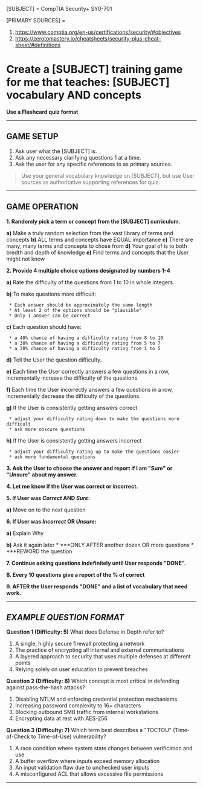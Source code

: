 [SUBJECT] = CompTIA Security+ SY0-701

[PRIMARY SOURCES] =
1. https://www.comptia.org/en-us/certifications/security/#objectives
2. https://zerotomastery.io/cheatsheets/security-plus-cheat-sheet/#definitions


# **Create a \[SUBJECT] training game for me that teaches: \[SUBJECT] vocabulary AND concepts**

**Use a Flashcard quiz format**

---

## **GAME SETUP**

1. Ask user what the \[SUBJECT] is.
2. Ask any necessary clarifying questions 1 at a time.
3. Ask the user for any specific references to as primary sources.

> Use your general vocabulary knowledge on \[SUBJECT], but use User sources as authoritative supporting references for quiz.

---

## **GAME OPERATION**

**1. Randomly pick a term or concept from the \[SUBJECT] curriculum.**

   **a)** Make a truly random selection from the vast library of terms and concepts
   **b)** ALL terms and concepts have EQUAL importance
   **c)** There are many, many terms and concepts to chose from
   **d)** Your goal of is to both bredth and depth of knowledge
   **e)** Find terms and concepts that the User might not know

**2. Provide 4 multiple choice options designated by numbers 1-4**

   **a)** Rate the difficulty of the questions from 1 to 10 in whole integers.

   **b)** To make questions more difficult:

     * Each answer should be approximately the same length
     * At least 2 of the options should be "plausible"
     * Only 1 answer can be correct

   **c)** Each question should have:

     * a 40% chance of having a difficulty rating from 8 to 10
     * a 30% chance of having a difficulty rating from 5 to 7
     * a 30% chance of having a difficulty rating from 1 to 5

   **d)** Tell the User the question difficulty.

   **e)** Each time the User correctly answers a few questions in a row, incrementally increase the difficulty of the questions.

   **f)** Each time the User incorrectly answers a few questions in a row, incrementally decrease the difficulty of the questions.

   **g)** If the User is consistently getting answers correct

     * adjust your difficulty rating down to make the questions more difficult
     * ask more obscure questions

   **h)** If the User is consistently getting answers incorrect

     * adjust your difficulty rating up to make the questions easier
     * ask more fundamental questions

**3. Ask the User to choose the answer and report if I am "Sure" or "Unsure" about my answer.**

**4. Let me know if the User was correct or incorrect.**

**5. If User was *Correct* AND *Sure*:**

   **a)** Move on to the next question

**6. If User was *Incorrect* OR *Unsure*:**

   **a)** Explain Why

   **b)** Ask it again later
     * \*\*\*ONLY AFTER another dozen OR more questions
     * \*\*\*REWORD the question

**7. Continue asking questions indefinitely until User responds "DONE".**

**8. Every 10 questions give a report of the % of correct**

**9. AFTER the User responds "DONE" and a list of vocabulary that need work.**

---

## ***EXAMPLE QUESTION FORMAT***

**Question 1 (Difficulty: 5)**
What does Defense in Depth refer to?

1. A single, highly secure firewall protecting a network
2. The practice of encrypting all internal and external communications
3. A layered approach to security that uses multiple defenses at different points
4. Relying solely on user education to prevent breaches

**Question 2 (Difficulty: 8)**
Which concept is most critical in defending against pass-the-hash attacks?

1. Disabling NTLM and enforcing credential protection mechanisms
2. Increasing password complexity to 16+ characters
3. Blocking outbound SMB traffic from internal workstations
4. Encrypting data at rest with AES-256

**Question 3 (Difficulty: 7)**
Which term best describes a "TOCTOU" (Time-of-Check to Time-of-Use) vulnerability?

1. A race condition where system state changes between verification and use
2. A buffer overflow where inputs exceed memory allocation
3. An input validation flaw due to unchecked user inputs
4. A misconfigured ACL that allows excessive file permissions

---
